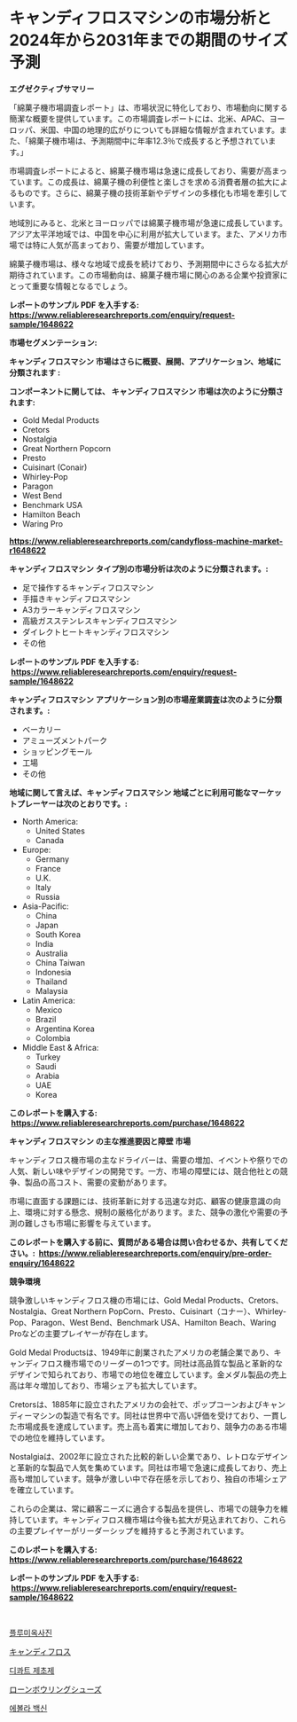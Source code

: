 <p><h1>キャンディフロスマシンの市場分析と2024年から2031年までの期間のサイズ予測</h1></p><p><strong>エグゼクティブサマリー</strong></p>
<p><p>「綿菓子機市場調査レポート」は、市場状況に特化しており、市場動向に関する簡潔な概要を提供しています。この市場調査レポートには、北米、APAC、ヨーロッパ、米国、中国の地理的広がりについても詳細な情報が含まれています。また、「綿菓子機市場は、予測期間中に年率12.3％で成長すると予想されています。」</p><p>市場調査レポートによると、綿菓子機市場は急速に成長しており、需要が高まっています。この成長は、綿菓子機の利便性と楽しさを求める消費者層の拡大によるものです。さらに、綿菓子機の技術革新やデザインの多様化も市場を牽引しています。</p><p>地域別にみると、北米とヨーロッパでは綿菓子機市場が急速に成長しています。アジア太平洋地域では、中国を中心に利用が拡大しています。また、アメリカ市場では特に人気が高まっており、需要が増加しています。</p><p>綿菓子機市場は、様々な地域で成長を続けており、予測期間中にさらなる拡大が期待されています。この市場動向は、綿菓子機市場に関心のある企業や投資家にとって重要な情報となるでしょう。</p></p>
<p><strong>レポートのサンプル PDF を入手する: <a href="https://www.reliableresearchreports.com/enquiry/request-sample/1648622">https://www.reliableresearchreports.com/enquiry/request-sample/1648622</a></strong></p>
<p><strong>市場セグメンテーション:</strong></p>
<p><strong> キャンディフロスマシン 市場はさらに概要、展開、アプリケーション、地域に分類されます :</strong></p>
<p><strong>コンポーネントに関しては、 キャンディフロスマシン 市場は次のように分類されます: &nbsp;</strong></p>
<p><ul><li>Gold Medal Products</li><li>Cretors</li><li>Nostalgia</li><li>Great Northern Popcorn</li><li>Presto</li><li>Cuisinart (Conair)</li><li>Whirley-Pop</li><li>Paragon</li><li>West Bend</li><li>Benchmark USA</li><li>Hamilton Beach</li><li>Waring Pro</li></ul></p>
<p><strong><a href="https://www.reliableresearchreports.com/candyfloss-machine-market-r1648622">https://www.reliableresearchreports.com/candyfloss-machine-market-r1648622</a></strong></p>
<p><strong> キャンディフロスマシン タイプ別の市場分析は次のように分類されます。:</strong></p>
<p><ul><li>足で操作するキャンディフロスマシン</li><li>手描きキャンディフロスマシン</li><li>A3カラーキャンディフロスマシン</li><li>高級ガスステンレスキャンディフロスマシン</li><li>ダイレクトヒートキャンディフロスマシン</li><li>その他</li></ul></p>
<p><strong>レポートのサンプル PDF を入手する: &nbsp;<a href="https://www.reliableresearchreports.com/enquiry/request-sample/1648622">https://www.reliableresearchreports.com/enquiry/request-sample/1648622</a></strong></p>
<p><strong> キャンディフロスマシン アプリケーション別の市場産業調査は次のように分類されます。:</strong></p>
<p><ul><li>ベーカリー</li><li>アミューズメントパーク</li><li>ショッピングモール</li><li>工場</li><li>その他</li></ul></p>
<p><strong>地域に関して言えば、キャンディフロスマシン 地域ごとに利用可能なマーケットプレーヤーは次のとおりです。:</strong></p>
<p><ul>
    <li>
        North America:
        <ul>
            <li>United States</li>
            <li>Canada</li>
        </ul>
    </li>
    <li>
        Europe:
        <ul>
            <li>Germany</li>
            <li>France</li>
            <li>U.K.</li>
            <li>Italy</li>
            <li>Russia</li>
        </ul>
    </li>
    <li>
        Asia-Pacific:
        <ul>
            <li>China</li>
            <li>Japan</li>
            <li>South Korea</li>
            <li>India</li>
            <li>Australia</li>
            <li>China Taiwan</li>
            <li>Indonesia</li>
            <li>Thailand</li>
            <li>Malaysia</li>
        </ul>
    </li>
    <li>
        Latin America:
        <ul>
            <li>Mexico</li>
            <li>Brazil</li>
            <li>Argentina Korea</li>
            <li>Colombia</li>
        </ul>
    </li>
    <li>
        Middle East & Africa:
        <ul>
            <li>Turkey</li>
            <li>Saudi</li>
            <li>Arabia</li>
            <li>UAE</li>
            <li>Korea</li>
        </ul>
    </li>
    </ul></p>
<p><strong>このレポートを購入する: &nbsp;<a href="https://www.reliableresearchreports.com/purchase/1648622">https://www.reliableresearchreports.com/purchase/1648622</a></strong></p>
<p><strong>キャンディフロスマシン の主な推進要因と障壁 市場</strong></p>
<p><p>キャンディフロス機市場の主なドライバーは、需要の増加、イベントや祭りでの人気、新しい味やデザインの開発です。一方、市場の障壁には、競合他社との競争、製品の高コスト、需要の変動があります。</p><p>市場に直面する課題には、技術革新に対する迅速な対応、顧客の健康意識の向上、環境に対する懸念、規制の厳格化があります。また、競争の激化や需要の予測の難しさも市場に影響を与えています。</p></p>
<p><strong>このレポートを購入する前に、質問がある場合は問い合わせるか、共有してください。:&nbsp; <a href="https://www.reliableresearchreports.com/enquiry/pre-order-enquiry/1648622">https://www.reliableresearchreports.com/enquiry/pre-order-enquiry/1648622</a></strong></p>
<p><strong>競争環境</strong></p>
<p><p>競争激しいキャンディフロス機の市場には、Gold Medal Products、Cretors、Nostalgia、Great Northern PopCorn、Presto、Cuisinart（コナー）、Whirley-Pop、Paragon、West Bend、Benchmark USA、Hamilton Beach、Waring Proなどの主要プレイヤーが存在します。</p><p>Gold Medal Productsは、1949年に創業されたアメリカの老舗企業であり、キャンディフロス機市場でのリーダーの1つです。同社は高品質な製品と革新的なデザインで知られており、市場での地位を確立しています。金メダル製品の売上高は年々増加しており、市場シェアも拡大しています。</p><p>Cretorsは、1885年に設立されたアメリカの会社で、ポップコーンおよびキャンディーマシンの製造で有名です。同社は世界中で高い評価を受けており、一貫した市場成長を達成しています。売上高も着実に増加しており、競争力のある市場での地位を維持しています。</p><p>Nostalgiaは、2002年に設立された比較的新しい企業であり、レトロなデザインと革新的な製品で人気を集めています。同社は市場で急速に成長しており、売上高も増加しています。競争が激しい中で存在感を示しており、独自の市場シェアを確立しています。</p><p>これらの企業は、常に顧客ニーズに適合する製品を提供し、市場での競争力を維持しています。キャンディフロス機市場は今後も拡大が見込まれており、これらの主要プレイヤーがリーダーシップを維持すると予測されています。</p></p>
<p><strong>このレポートを購入する: &nbsp; <a href="https://www.reliableresearchreports.com/purchase/1648622">https://www.reliableresearchreports.com/purchase/1648622</a></strong></p>
<p><strong>レポートのサンプル PDF を入手する: &nbsp;<a href="https://www.reliableresearchreports.com/enquiry/request-sample/1648622">https://www.reliableresearchreports.com/enquiry/request-sample/1648622</a></strong><strong></strong></p>
<p>&nbsp;</p>
<p><p><a href="https://github.com/JackieFauhey9089475/Market-Research-Report-List-1/blob/main/596153525624.md">플루미옥사진</a></p><p><a href="https://github.com/CloydAbbott2023/Market-Research-Report-List-1/blob/main/996066228278.md">キャンディフロス</a></p><p><a href="https://github.com/Howaoole34545/Market-Research-Report-List-1/blob/main/729171325623.md">디콰트 제초제</a></p><p><a href="https://github.com/AaronVargas43/Market-Research-Report-List-1/blob/main/841053128277.md">ローンボウリングシューズ</a></p><p><a href="https://medium.com/@cierrahayes645/%EC%97%90%EB%B3%BC%EB%9D%BC-%EB%B0%B1%EC%8B%A0-%EC%8B%9C%EC%9E%A5-%EC%A0%90%EC%9C%A0%EC%9C%A8-%EB%B3%80%ED%99%94-%EB%B0%8F-%EC%8B%9C%EC%9E%A5-%EC%84%B1%EC%9E%A5-%EC%B6%94%EC%84%B8-2024-2031-125a4b474593">에볼라 백신</a></p></p>